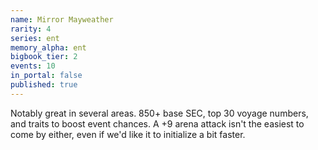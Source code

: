 ```yaml
---
name: Mirror Mayweather
rarity: 4
series: ent
memory_alpha: ent
bigbook_tier: 2
events: 10
in_portal: false
published: true
---
```


Notably great in several areas. 850+ base SEC, top 30 voyage numbers, and traits to boost event chances. A +9 arena attack isn't the easiest to come by either, even if we'd like it to initialize a bit faster.
